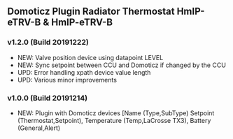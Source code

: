 ## Domoticz Plugin Radiator Thermostat HmIP-eTRV-B & HmIP-eTRV-B

### v1.2.0 (Build 20191222)
* NEW: Valve position device using datapoint LEVEL
* NEW: Sync setpoint between CCU and Domoticz if changed by the CCU
* UPD: Error handling xpath device value length 
* UPD: Various minor improvements

### v1.0.0 (Build 20191214)
* NEW: Plugin with Domoticz devices [Name (Type,SubType) Setpoint (Thermostat,Setpoint), Temperature (Temp,LaCrosse TX3), Battery (General,Alert)
